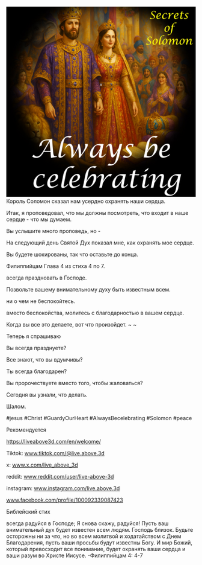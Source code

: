 ![Video cover image](../cover.jpg)
Король Соломон сказал нам усердно охранять наши сердца.

Итак, я проповедовал, что мы должны посмотреть, что входит в наше сердце - что мы думаем.

Вы услышите много проповедь, но -

На следующий день Святой Дух показал мне, как охранять мое сердце.

Вы будете шокированы, так что оставьте до конца.

Филиппийцам Глава 4 из стиха 4 по 7.

всегда праздновать в Господе.

Позвольте вашему внимательному духу быть известным всем.

ни о чем не беспокойтесь.

вместо беспокойства, молитесь с благодарностью в вашем сердце.

Когда вы все это делаете, вот что произойдет. ~ ~

Теперь я спрашиваю

Вы всегда празднуете?

Все знают, что вы вдумчивы?

Ты всегда благодарен?

Вы пророчествуете вместо того, чтобы жаловаться?

Сегодня вы узнали, что делать.

Шалом.

#jesus #Christ #GuardyOurHeart #AlwaysBecelebrating #Solomon #peace


Рекомендуется



https://liveabove3d.com/en/welcome/

Tiktok: www.tiktok.com/@live.above.3d


x: www.x.com/live_above_3d

reddit: www.reddit.com/user/live-above-3d

instagram: www.instagram.com/live.above.3d

www.facebook.com/profile/100092339087423

Библейский стих

всегда радуйся в Господе; Я снова скажу, радуйся! Пусть ваш внимательный дух будет известен всем людям. Господь близок. Будьте осторожны ни за что, но во всем молитвой и ходатайством с Днем Благодарения, пусть ваши просьбы будут известны Богу. И мир Божий, который превосходит все понимание, будет охранять ваши сердца и ваши разум во Христе Иисусе. -Филиппийцам 4: 4-7




